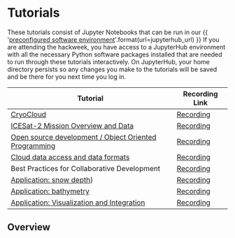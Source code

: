 # Tutorials

These tutorials consist of Jupyter Notebooks that can be run in our
{{ '[preconfigured software environment]({url})'.format(url=jupyterhub_url) }}
If you are attending the hackweek, you have access to a JupyterHub environment
with all the necessary Python software packages installed that are needed to run
through these tutorials interactively. On JupyterHub, your home directory persists
so any changes you make to the tutorials will be saved and be there for you next
time you log in.

| Tutorial                                                                                           | Recording Link                                           |
|----------------------------------------------------------------------------------------------------|----------------------------------------------------------|
| [CryoCloud](./cryocloud_demo/CryoCloud_demo.ipynb)                                                 | [Recording](https://youtu.be/ub86G53V12s)                |
| [ICESat-2 Mission Overview and Data](./mission_overview/index.md)                                  | [Recording](https://youtu.be/2-Uo-iZfa4U)                |
| [Open source development / Object Oriented Programming](./OOP/index.md)                            | [Recording](https://youtu.be/ztAAWL_dQGo)                |
| [Cloud data access and data formats](./data-access-and-format%2Findex.md)                          | [Recording](https://youtu.be/xVfojeQ4bLw)                |
| Best Practices for Collaborative Development                                                       | [Recording](https://www.youtube.com/watch?v=CzHq8RT0RVg) |
| [Application: snow depth](./snow-depth/applications-tutorial-snow-depth.ipynb))                    | [Recording](https://youtu.be/jWoyc2NHMOo)                                            |
| [Application: bathymetry](./bathymetry/bathymetry_tutorial.ipynb)                                  | [Recording](https://youtu.be/EJHoJcmO274)                                            |
| [Application: Visualization and Integration](./DataVisualization/OpenAltimetry_Earth_Engine.ipynb) | [Recording](https://youtu.be/HKIQqiHAwsA)                                            |

## Overview
```{tableofcontents}
```

